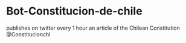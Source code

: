 # Bot-Constitucion-de-chile
publishes on twitter every 1 hour an article of the Chilean Constitution @Constitucionchl
